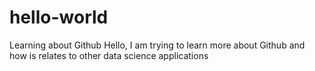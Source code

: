 # hello-world
Learning about Github
Hello, I am trying to learn more about Github and how is relates to other data science applications
